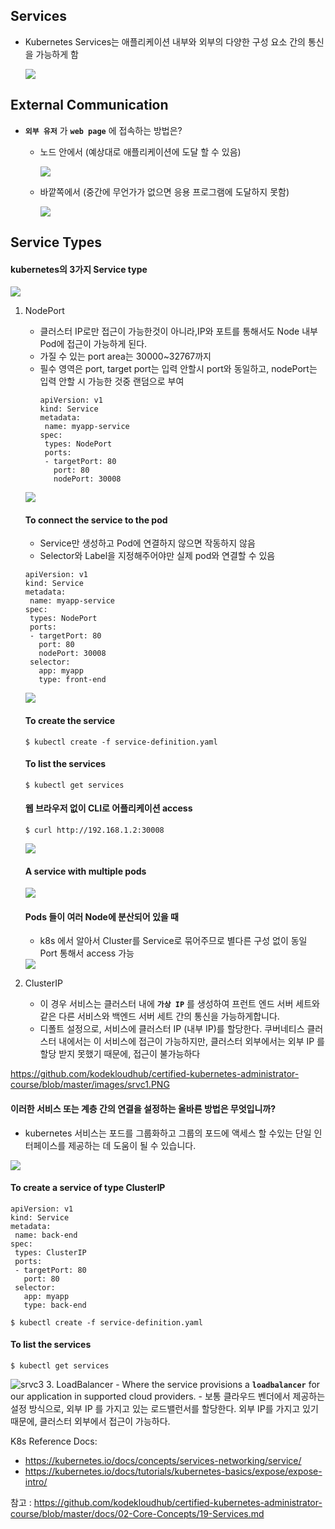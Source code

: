 ## Services
- Kubernetes Services는 애플리케이션 내부와 외부의 다양한 구성 요소 간의 통신을 가능하게 함

  <img src = https://github.com/kodekloudhub/certified-kubernetes-administrator-course/blob/master/images/srv1.PNG>
  

## External Communication

- **`외부 유저`** 가 **`web page`** 에 접속하는 방법은?

  - 노드 안에서 (예상대로 애플리케이션에 도달 할 수 있음)
  
    <img src = https://github.com/kodekloudhub/certified-kubernetes-administrator-course/blob/master/images/srv2.PNG>
    
  - 바깥쪽에서 (중간에 무언가가 없으면 응용 프로그램에 도달하지 못함)
  
    <img src = https://github.com/kodekloudhub/certified-kubernetes-administrator-course/blob/master/images/srv3.PNG>
   
    
 ## Service Types
 
 #### kubernetes의 3가지 Service type
 
   <img src = https://github.com/kodekloudhub/certified-kubernetes-administrator-course/blob/master/images/srv-types.PNG>
 
 1. NodePort
    - 클러스터 IP로만 접근이 가능한것이 아니라,IP와 포트를 통해서도 Node 내부 Pod에 접근이 가능하게 된다.
    - 가질 수 있는 port area는 30000~32767까지
    - 필수 영역은 port, target port는 입력 안할시 port와 동일하고, nodePort는 입력 안할 시 가능한 것중 랜덤으로 부여
      ```
      apiVersion: v1
      kind: Service
      metadata:
       name: myapp-service
      spec:
       types: NodePort
       ports:
       - targetPort: 80
         port: 80
         nodePort: 30008
      ```
     <img src = https://github.com/kodekloudhub/certified-kubernetes-administrator-course/blob/master/images/srvnp.PNG>
      
      #### To connect the service to the pod
      - Service만 생성하고 Pod에 연결하지 않으면 작동하지 않음
      - Selector와 Label을 지정해주어야만 실제 pod와 연결할 수 있음
      ```
      apiVersion: v1
      kind: Service
      metadata:
       name: myapp-service
      spec:
       types: NodePort
       ports:
       - targetPort: 80
         port: 80
         nodePort: 30008
       selector:
         app: myapp
         type: front-end
       ```

    <img src = https://github.com/kodekloudhub/certified-kubernetes-administrator-course/blob/master/images/srvnp1.PNG>
      
      #### To create the service
      ```
      $ kubectl create -f service-definition.yaml
      ```
      
      #### To list the services
      ```
      $ kubectl get services
      ```
      
      #### 웹 브라우저 없이 CLI로 어플리케이션 access
      ```
      $ curl http://192.168.1.2:30008
      ```
      
      <img src = https://github.com/kodekloudhub/certified-kubernetes-administrator-course/blob/master/images/srvnp2.PNG>

      #### A service with multiple pods
      
      <img src = https://github.com/kodekloudhub/certified-kubernetes-administrator-course/blob/master/images/srvnp3.PNG>
      
      #### Pods 들이 여러 Node에 분산되어 있을 때
     - k8s 에서 알아서 Cluster를 Service로 묶어주므로 별다른 구성 없이 동일 Port 통해서 access 가능
      <img src = https://github.com/kodekloudhub/certified-kubernetes-administrator-course/blob/master/images/srvnp4.PNG>
     
            
 2. ClusterIP
    - 이 경우 서비스는 클러스터 내에 **`가상 IP`** 를 생성하여 프런트 엔드 서버 세트와 같은 다른 서비스와 백엔드 서버 세트 간의 통신을 가능하게합니다.
    - 디폴트 설정으로, 서비스에 클러스터 IP (내부 IP)를 할당한다. 쿠버네티스 클러스터 내에서는 이 서비스에 접근이 가능하지만, 클러스터 외부에서는 외부 IP 를 할당  받지 못했기 때문에, 접근이 불가능하다
    
<https://github.com/kodekloudhub/certified-kubernetes-administrator-course/blob/master/images/srvc1.PNG>

#### 이러한 서비스 또는 계층 간의 연결을 설정하는 올바른 방법은 무엇입니까?  
- kubernetes 서비스는 포드를 그룹화하고 그룹의 포드에 액세스 할 수있는 단일 인터페이스를 제공하는 데 도움이 될 수 있습니다.

 <img src = https://github.com/kodekloudhub/certified-kubernetes-administrator-course/blob/master/images/srvc2.PNG>
  
#### To create a service of type ClusterIP
```
apiVersion: v1
kind: Service
metadata:
 name: back-end
spec:
 types: ClusterIP
 ports:
 - targetPort: 80
   port: 80
 selector:
   app: myapp
   type: back-end
```
```
$ kubectl create -f service-definition.yaml
```

#### To list the services
```
$ kubectl get services
```
  ![srvc3](../../images/srvc3.PNG)
 3. LoadBalancer
    - Where the service provisions a **`loadbalancer`** for our application in supported cloud providers.
    - 보통 클라우드 벤더에서 제공하는 설정 방식으로, 외부 IP 를 가지고 있는 로드밸런서를 할당한다. 외부 IP를 가지고 있기  때문에, 클러스터 외부에서 접근이 가능하다.


    
K8s Reference Docs:
- https://kubernetes.io/docs/concepts/services-networking/service/
- https://kubernetes.io/docs/tutorials/kubernetes-basics/expose/expose-intro/

참고 : https://github.com/kodekloudhub/certified-kubernetes-administrator-course/blob/master/docs/02-Core-Concepts/19-Services.md

